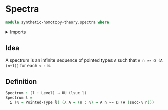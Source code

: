# Spectra

```agda
module synthetic-homotopy-theory.spectra where
```

<details><summary>Imports</summary>

```agda
open import elementary-number-theory.natural-numbers

open import foundation.dependent-pair-types
open import foundation.universe-levels

open import structured-types.pointed-equivalences
open import structured-types.pointed-types

open import synthetic-homotopy-theory.loop-spaces
```

</details>

## Idea

A spectrum is an infinite sequence of pointed types `A` such that
`A n ≃∗ Ω (A (n+1))` for each `n : ℕ`.

## Definition

```agda
Spectrum : (l : Level) → UU (lsuc l)
Spectrum l =
  Σ (ℕ → Pointed-Type l) (λ A → (n : ℕ) → A n ≃∗ Ω (A (succ-ℕ n)))
```
